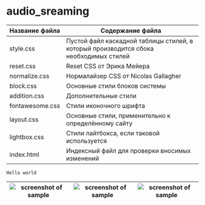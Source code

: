 # audio_sreaming

Название файла  | Содержание файла
----------------|----------------------
style.css       | Пустой файл каскадной таблицы стилей, в который производится сбока необходимых стилей
reset.css       | Reset CSS от Эрика Мейера
normalize.css   | Нормалайзер CSS от Nicolas Gallagher
block.css       | Основные стили блоков системы
addition.css    | Дополнительные стили
fontawesome.css | Стили иконочного шрифта
layout.css      | Основные стили, применительно к определённому сайту
lightbox.css    | Стили лайтбокса, если таковой используется
index.html      | Индексный файл для проверки вносимых изменений

`Hello world`



![screenshot of sample](https://github.com/fresh-ter/audio_streaming/blob/master/light-screen/red.gif)  | ![screenshot of sample](https://github.com/fresh-ter/audio_streaming/blob/master/light-screen/green.gif)  | ![screenshot of sample](https://github.com/fresh-ter/audio_streaming/blob/master/light-screen/dark_blue.gif)
--------------------------------------------------------------------------------------------------------|-------------------------------------------------------------------------------------------------------------------|---------------------------------------------------------------------------------------------------------




